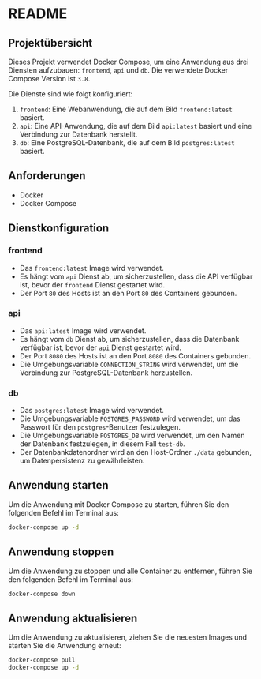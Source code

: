 # README

## Projektübersicht
Dieses Projekt verwendet Docker Compose, um eine Anwendung aus drei Diensten aufzubauen: `frontend`, `api` und `db`. Die verwendete Docker Compose Version ist `3.8`.

Die Dienste sind wie folgt konfiguriert:

1. `frontend`: Eine Webanwendung, die auf dem Bild `frontend:latest` basiert.
2. `api`: Eine API-Anwendung, die auf dem Bild `api:latest` basiert und eine Verbindung zur Datenbank herstellt.
3. `db`: Eine PostgreSQL-Datenbank, die auf dem Bild `postgres:latest` basiert.

## Anforderungen
- Docker
- Docker Compose

## Dienstkonfiguration

### frontend
- Das `frontend:latest` Image wird verwendet.
- Es hängt vom `api` Dienst ab, um sicherzustellen, dass die API verfügbar ist, bevor der `frontend` Dienst gestartet wird.
- Der Port `80` des Hosts ist an den Port `80` des Containers gebunden.

### api
- Das `api:latest` Image wird verwendet.
- Es hängt vom `db` Dienst ab, um sicherzustellen, dass die Datenbank verfügbar ist, bevor der `api` Dienst gestartet wird.
- Der Port `8080` des Hosts ist an den Port `8080` des Containers gebunden.
- Die Umgebungsvariable `CONNECTION_STRING` wird verwendet, um die Verbindung zur PostgreSQL-Datenbank herzustellen.

### db
- Das `postgres:latest` Image wird verwendet.
- Die Umgebungsvariable `POSTGRES_PASSWORD` wird verwendet, um das Passwort für den `postgres`-Benutzer festzulegen.
- Die Umgebungsvariable `POSTGRES_DB` wird verwendet, um den Namen der Datenbank festzulegen, in diesem Fall `test-db`.
- Der Datenbankdatenordner wird an den Host-Ordner `./data` gebunden, um Datenpersistenz zu gewährleisten.

## Anwendung starten
Um die Anwendung mit Docker Compose zu starten, führen Sie den folgenden Befehl im Terminal aus:

```sh
docker-compose up -d
```

## Anwendung stoppen

Um die Anwendung zu stoppen und alle Container zu entfernen, führen Sie den folgenden Befehl im Terminal aus:

```sh
docker-compose down
```

## Anwendung aktualisieren

Um die Anwendung zu aktualisieren, ziehen Sie die neuesten Images und starten Sie die Anwendung erneut:

```sh
docker-compose pull
docker-compose up -d
```
